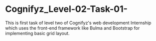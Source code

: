 # Cognifyz_Level-02-Task-01-
This is first task of level two of Cognifyz's web development Internship which uses the front-end framework like Bulma and Bootstrap for implementing basic grid layout.
